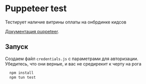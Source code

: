 # Puppeteer test

Тестирует наличие витрины оплаты на онбрдинке кидсов

[Документация puppeteer](https://pptr.dev/).

## Запуск

Создаем файл `credentials.js` с параметрами для авторизации. Убедитесь, что они верные, и вас не средирекит к черту на рога

```ts
  npm install
  npm tun test
```
